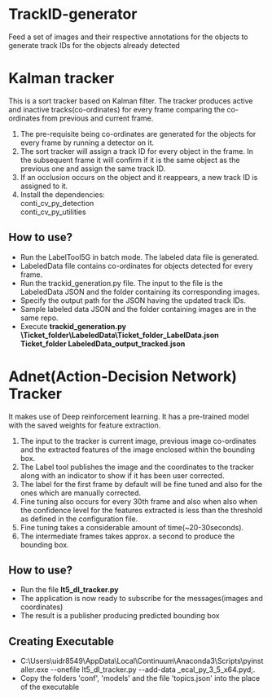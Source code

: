 # TrackID-generator
Feed a set of images and their respective annotations for the objects to generate track IDs for the objects already detected
# Kalman tracker
This is a sort tracker based on Kalman filter. The tracker produces active and inactive tracks(co-ordinates) for every frame
comparing the co-ordinates from previous and current frame.

1. The pre-requisite being co-ordinates are generated for the objects for every frame by running a detector on it.
2. The sort tracker will assign a track ID for every object in the frame. In the subsequent frame it will confirm if it is the 
   same object as the previous one and assign the same track ID.
3. If an occlusion occurs on the object and it reappears, a new track ID is assigned to it.
4. Install the dependencies:	
	conti_cv_py_detection	
	conti_cv_py_utilities		 

## How to use? 
- Run the LabelTool5G in batch mode. The labeled data file is generated.
- LabeledData file contains co-ordinates for objects detected for every frame.
- Run the trackid_generation.py file. The input to the file is the LabeledData JSON and the folder containing its corresponding images.
- Specify the output path for the JSON having the updated track IDs. 
- Sample labeled data JSON and the folder containing images are in the same repo.
- Execute **trackid_generation.py \Ticket_folder\LabeledData\Ticket_folder_LabelData.json Ticket_folder LabeledData_output_tracked.json**

# Adnet(Action-Decision Network) Tracker
It makes use of Deep reinforcement learning. It has a pre-trained model with the saved weights for feature extraction.

1. The input to the tracker is current image, previous image co-ordinates and the extracted features of the image enclosed within the bounding box.
2. The Label tool publishes the image and the coordinates to the tracker along with an indicator to show if it has been user corrected.
3. The label for the first frame by default will be fine tuned and also for the ones which are manually corrected.
4. Fine tuning also occurs for every 30th frame and also when also when the confidence level for the features extracted is less than the threshold 
	as defined in the configuration file.
5. Fine tuning takes a considerable amount of time(~20-30seconds).
6. The intermediate frames takes approx. a second to produce the bounding box.

## How to use?
- Run the file **lt5_dl_tracker.py**
- The application is now ready to subscribe for the messages(images and coordinates)
- The result is a publisher producing predicted bounding box

## Creating Executable 
- C:\Users\uidr8549\AppData\Local\Continuum\Anaconda3\Scripts\pyinstaller.exe --onefile lt5_dl_tracker.py --add-data       _ecal_py_3_5_x64.pyd;.
- Copy the folders 'conf', 'models' and the file 'topics.json' into the place of the executable
